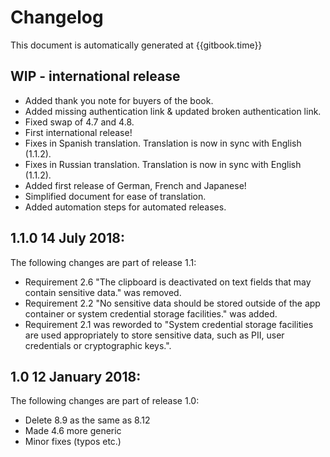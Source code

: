 # Changelog

This document is automatically generated at {{gitbook.time}}

## WIP - international release
- Added thank you note for buyers of the book.
- Added missing authentication link & updated broken authentication link.
- Fixed swap of 4.7 and 4.8.
- First international release!
- Fixes in Spanish translation. Translation is now in sync with English (1.1.2).
- Fixes in Russian translation. Translation is now in sync with English (1.1.2).
- Added first release of German, French and Japanese!
- Simplified document for ease of translation.
- Added automation steps for automated releases.

## 1.1.0                     14 July 2018:
The following changes are part of release 1.1:

- Requirement 2.6 "The clipboard is deactivated on text fields that may contain sensitive data." was removed.
- Requirement 2.2 "No sensitive data should be stored outside of the app container or system credential storage facilities." was added.
- Requirement 2.1 was reworded to "System credential storage facilities are used appropriately to store sensitive data, such as PII, user credentials or cryptographic keys.".

## 1.0 12 January 2018:
The following changes are part of release 1.0:
- Delete 8.9 as the same as 8.12
- Made 4.6 more generic
- Minor fixes (typos etc.)
